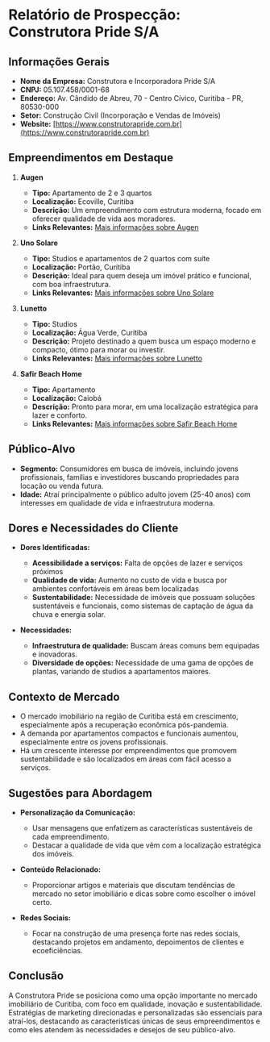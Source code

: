 # Relatório de Prospecção: Construtora Pride S/A

## Informações Gerais
- **Nome da Empresa:** Construtora e Incorporadora Pride S/A
- **CNPJ:** 05.107.458/0001-68
- **Endereço:** Av. Cândido de Abreu, 70 - Centro Cívico, Curitiba - PR, 80530-000
- **Setor:** Construção Civil (Incorporação e Vendas de Imóveis)
- **Website:** [https://www.construtorapride.com.br](https://www.construtorapride.com.br)

## Empreendimentos em Destaque
1. **Augen**
   - **Tipo:** Apartamento de 2 e 3 quartos
   - **Localização:** Ecoville, Curitiba
   - **Descrição:** Um empreendimento com estrutura moderna, focado em oferecer qualidade de vida aos moradores.
   - **Links Relevantes:** [Mais informações sobre Augen](https://www.construtorapride.com.br/empreendimentos/augen)

2. **Uno Solare**
   - **Tipo:** Studios e apartamentos de 2 quartos com suíte
   - **Localização:** Portão, Curitiba
   - **Descrição:** Ideal para quem deseja um imóvel prático e funcional, com boa infraestrutura.
   - **Links Relevantes:** [Mais informações sobre Uno Solare](https://www.construtorapride.com.br/empreendimentos/uno-solare)

3. **Lunetto**
   - **Tipo:** Studios
   - **Localização:** Água Verde, Curitiba
   - **Descrição:** Projeto destinado a quem busca um espaço moderno e compacto, ótimo para morar ou investir.
   - **Links Relevantes:** [Mais informações sobre Lunetto](https://www.construtorapride.com.br/empreendimentos/lunetto)

4. **Safir Beach Home**
   - **Tipo:** Apartamento
   - **Localização:** Caiobá
   - **Descrição:** Pronto para morar, em uma localização estratégica para lazer e conforto.
   - **Links Relevantes:** [Mais informações sobre Safir Beach Home](https://www.construtorapride.com.br/empreendimentos/safir-beach-home)

## Público-Alvo
- **Segmento:** Consumidores em busca de imóveis, incluindo jovens profissionais, famílias e investidores buscando propriedades para locação ou venda futura.
- **Idade:** Atraí principalmente o público adulto jovem (25-40 anos) com interesses em qualidade de vida e infraestrutura moderna.

## Dores e Necessidades do Cliente
- **Dores Identificadas:**
  - **Acessibilidade a serviços:** Falta de opções de lazer e serviços próximos
  - **Qualidade de vida:** Aumento no custo de vida e busca por ambientes confortáveis em áreas bem localizadas
  - **Sustentabilidade:** Necessidade de imóveis que possuam soluções sustentáveis e funcionais, como sistemas de captação de água da chuva e energia solar.
  
- **Necessidades:**
  - **Infraestrutura de qualidade:** Buscam áreas comuns bem equipadas e inovadoras.
  - **Diversidade de opções:** Necessidade de uma gama de opções de plantas, variando de studios a apartamentos maiores.
  
## Contexto de Mercado
- O mercado imobiliário na região de Curitiba está em crescimento, especialmente após a recuperação econômica pós-pandemia.
- A demanda por apartamentos compactos e funcionais aumentou, especialmente entre os jovens profissionais.
- Há um crescente interesse por empreendimentos que promovem sustentabilidade e são localizados em áreas com fácil acesso a serviços.

## Sugestões para Abordagem
- **Personalização da Comunicação:**
  - Usar mensagens que enfatizem as características sustentáveis de cada empreendimento.
  - Destacar a qualidade de vida que vêm com a localização estratégica dos imóveis.
  
- **Conteúdo Relacionado:**
  - Proporcionar artigos e materiais que discutam tendências de mercado no setor imobiliário e dicas sobre como escolher o imóvel certo.
  
- **Redes Sociais:**
  - Focar na construção de uma presença forte nas redes sociais, destacando projetos em andamento, depoimentos de clientes e ecoeficiências.

## Conclusão
A Construtora Pride se posiciona como uma opção importante no mercado imobiliário de Curitiba, com foco em qualidade, inovação e sustentabilidade. Estratégias de marketing direcionadas e personalizadas são essenciais para atraí-los, destacando as características únicas de seus empreendimentos e como eles atendem às necessidades e desejos de seu público-alvo.